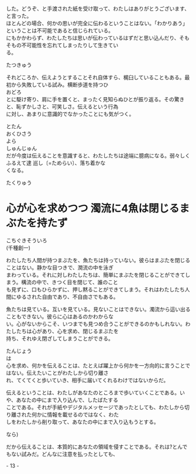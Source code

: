 した。どうぞ、と手渡された紙を受け取って、わたしはありがとうございます、と言った。<br>ほとんどの場合、何かの思いが完全に伝わるということはない。「わかりあう」ということは不可能であると信じられている。<br>にもかかわらず、わたしたちは思いが伝わっているはずだと思い込んだり、そもそもの不可能性を忘れてしまったりして生きてい<br>る。

たつきゅう

それどころか、伝えようとすることそれ自体すら、梶臼していることもある。最初から失敗している試み。横断歩道を持つひ<br>おどろ<br>とに駆け寄り、肩に手を置くと、まったく見知らぬひとが振り返る。その驚きと、恥ずかしさと、可笑しさ。伝えるという行為<br>に対し、あまりに意識的でなかったことにも気がつく。

とたん<br>おくひさう<br>よら<br>しゅんじゅん<br>だが今度は伝えることを意識すると、わたしたちは途端に臆病になる。弱々しくふるえて逮 巡し〔=ためらい〕、落ち着かな<br>くなる。

たくりゅう

# 心が心を求めつつ 濁流に4魚は閉じるまぶたを持たず

こちぐきそういろ<br>\(千種創一\)

わたしたち人間が持つまぶたを、魚たちは持っていない。彼らはまぶたを閉じることはない。静かな目つきで、潤流の中を泳ぎ<br>まわっている。それに対しわたしたちは、簡単にまぶたを閉じることができてしまう。構流の中で、きつく目を閉じて、誰のこと<br>も見ずに、口もひらかずに、押し黙ることができてしまう。それはわたしたち人間にゆるされた自由であり、不自由さでもある。

魚たちは見ている。互いを見ている。見ないことはできない。濁流から這い出ることもできない。彼らに心はあるのかわからな<br>い。心がないからこそ、いつまでも見つめ合うことができるのかもしれない。わたしたちは心があり、心を求め、閉じるまぶたを<br>持ち、それゆえ閉ざしてしまうことができる。

たんじょう<br>は<br>心を求め、何かを伝えることは、たとえば躍上から何かを一方向的に言うことではない。伝えたいことがわたしから切り離さ<br>れ、てくてくと歩いていき、相手に届いてくれるわけではないからだ。

伝えるということは、わたしがあなたのところまで歩いていくことである。いや、あなたの中にまで入り込んで、したばたする<br>ことである。それが手紙やデジタルメッセージであったとしても、わたしから切り離された何かに情報を載せるのではなく、わた<br>しをわたしから削り取って、あなたの中にまで入り込もうとする。

なら\)

だから伝えることは、本質的にあなたの領域を侵すことである。それは?とんでもない試みだ。どんなに注意を払ったとしても、

\- 13 \-

